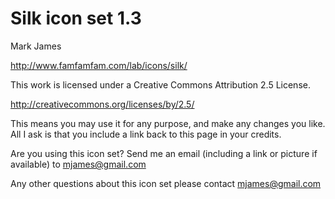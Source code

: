 Silk icon set 1.3
=================

Mark James

http://www.famfamfam.com/lab/icons/silk/

This work is licensed under a Creative Commons Attribution 2.5 License.

http://creativecommons.org/licenses/by/2.5/

This means you may use it for any purpose, and make any changes you like. 
All I ask is that you include a link back to this page in your credits.

Are you using this icon set? Send me an email (including a link or picture if available) to mjames@gmail.com

Any other questions about this icon set please contact mjames@gmail.com
